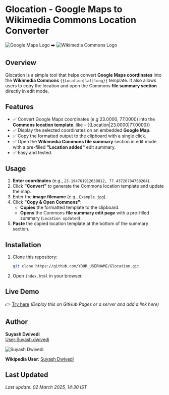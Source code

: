 # Glocation - Google Maps to Wikimedia Commons Location Converter

![Google Maps Logo](https://upload.wikimedia.org/wikipedia/commons/thumb/b/bd/Google_Maps_Logo_2020.svg/120px-Google_Maps_Logo_2020.svg.png) ➡️ ![Wikimedia Commons Logo](https://upload.wikimedia.org/wikipedia/commons/thumb/4/41/Commons-logo-en.svg/120px-Commons-logo-en.svg.png)

## Overview
Glocation is a simple tool that helps convert **Google Maps coordinates** into the **Wikimedia Commons** `{{Location|lat|long}}` template. It also allows users to copy the location and open the Commons **file summary section** directly in edit mode.

## Features
- ✅ Convert Google Maps coordinates (e.g 23.0000, 77.0000) into the **Commons location template**. like - {{Location|23.0000|77.0000}}
- ✅ Display the selected coordinates on an embedded **Google Map**.
- ✅ Copy the formatted output to the clipboard with a single click.
- ✅ Open the **Wikimedia Commons file summary** section in edit mode with a pre-filled **"Location added"** edit summary.
- ✅ Easy and tested.

## Usage
1. **Enter coordinates** (e.g., `23.194761912658812, 77.43728784758264`).
2. Click **"Convert"** to generate the Commons location template and update the map.
3. Enter the **image filename** (e.g., `Example.jpg`).
4. Click **"Copy & Open Commons"**:
   - **Copies** the formatted template to the clipboard.
   - **Opens** the Commons **file summary edit page** with a pre-filled summary (`Location updated`).
5. **Paste** the copied location template at the bottom of the summary section.

## Installation
1. Clone this repository:
   ```sh
   git clone https://github.com/YOUR_USERNAME/Glocation.git
   ```
2. Open `index.html` in your browser.

## Live Demo
👉 [Try here](https://suyashdwivedi.github.io/glocation.html) _(Deploy this on GitHub Pages or a server and add a link here)_

## Author

**Suyash Dwivedi**  
[User:Suyash.dwivedi](https://meta.wikimedia.org/wiki/User:Suyash.dwivedi)  

![Suyash Dwivedi](https://upload.wikimedia.org/wikipedia/commons/thumb/9/9c/Suyash_Dwivedi_01%28cropped%29.jpg/180px-Suyash_Dwivedi_01%28cropped%29.jpg)  

**Wikipedia User**: [Suyash Dwivedi](https://meta.wikimedia.org/wiki/User:Suyash.dwivedi)

## Last Updated
_Last update: 02 March 2025, 14:30 IST_
